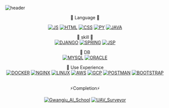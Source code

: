 <!--
**ondjj/ondjj** is a ✨ _special_ ✨ repository because its `README.md` (this file) appears on your GitHub profile.

Here are some ideas to get you started:

- 🔭 I’m currently working on ...
- 🌱 I’m currently learning ...
- 👯 I’m looking to collaborate on ...
- 🤔 I’m looking for help with ...
- 💬 Ask me about ...
- 📫 How to reach me: ...
- 😄 Pronouns: ...
- ⚡ Fun fact: ...
-->

![header](https://capsule-render.vercel.app/api?type=waving&color=auto&height=300&section=header&text=Personal%20Records&fontSize=80)

<div align=center>
🌱 Language 🌱

[![JS](https://img.shields.io/badge/JavaScript-F7DF1E?style=flat-square&logo=JavaScript&logoColor=black)](https://ondjj.github.io/)
[![HTML](https://img.shields.io/badge/HTML-E34F26?style=flat-square&logo=HTML&logoColor=black)](https://ondjj.github.io/)
[![CSS](https://img.shields.io/badge/CSS-1572B6?style=flat-square&logo=CSS&logoColor=black)](https://ondjj.github.io/)
[![PY](https://img.shields.io/badge/Python-3776AB?style=flat-square&logo=Python&logoColor=black)](https://ondjj.github.io/)
[![JAVA](https://img.shields.io/badge/JAVA-007396?style=flat-square&logo=Java&logoColor=black)](https://ondjj.github.io/)


👻 skill 🌱
<br>
[![DJANGO](https://img.shields.io/badge/Django-092E20?style=flat-square&logo=Django&logoColor=black)](https://ondjj.github.io/)
[![SPRING](https://img.shields.io/badge/SPRING-6DB33F?style=flat-square&logo=SPRING&logoColor=black)](https://ondjj.github.io/)
[![JSP](https://img.shields.io/badge/JSP-6DB33F?style=flat-square&logo=JSP&logoColor=black)](https://ondjj.github.io/)
  
  
👀 DB 
<br>
[![MYSQL](https://img.shields.io/badge/MYSQL-4479A1?style=flat-square&logo=MYSQL&logoColor=black)](https://ondjj.github.io/)
[![ORACLE](https://img.shields.io/badge/ORACLE-F80000?style=flat-square&logo=ORCLE&logoColor=black)](https://ondjj.github.io/)

💬 Use Experience
<br>
[![DOCKER](https://img.shields.io/badge/DOCKER-2496ED?style=flat-square&logo=DOCKER&logoColor=black)](https://ondjj.github.io/)
[![NGINX](https://img.shields.io/badge/NGINX-009639?style=flat-square&logo=NGINX&logoColor=black)](https://ondjj.github.io/)
[![LINUX](https://img.shields.io/badge/LINUX-FCC624?style=flat-square&logo=LINUX&logoColor=black)](https://ondjj.github.io/)
[![AWS](https://img.shields.io/badge/AWS-232F3E?style=flat-square&logo=AWS&logoColor=black)](https://ondjj.github.io/)
[![GCP](https://img.shields.io/badge/GCP-4285F4?style=flat-square&logo=GCP&logoColor=black)](https://ondjj.github.io/)
[![POSTMAN](https://img.shields.io/badge/POSTMAN-FF6C37?style=flat-square&logo=POSTMAN&logoColor=black)](https://ondjj.github.io/)
[![BOOTSTRAP](https://img.shields.io/badge/BOOTSTRAP-7952B3?style=flat-square&logo=BOOTSTRAP&logoColor=black)](https://ondjj.github.io/)

<br>
⚡Completion⚡

[![Gwangju_AI_School](https://img.shields.io/badge/Gwangju_AI_School-007396?style=flat-square&logo=GIS&logoColor=black)](https://ondjj.github.io/)
[![UAV_Surveyor](https://img.shields.io/badge/UAV_Surveyor-007396?style=flat-square&logo=UAV_Surveyor&logoColor=black)](https://ondjj.github.io/)
</div>
